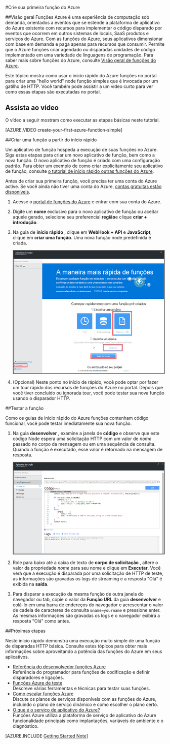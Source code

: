 <properties
   pageTitle="Crie sua primeira função Azure | Microsoft Azure"
   description="Crie sua primeira função do Azure, um aplicativo sem servidor, em menos de dois minutos."
   services="functions"
   documentationCenter="na"
   authors="ggailey777"
   manager="erikre"
   editor=""
   tags=""
/>

<tags
   ms.service="functions"
   ms.devlang="multiple"
   ms.topic="hero-article"
   ms.tgt_pltfrm="multiple"
   ms.workload="na"
   ms.date="09/08/2016"
   ms.author="glenga"/>

#<a name="create-your-first-azure-function"></a>Crie sua primeira função do Azure

##<a name="overview"></a>Visão geral
Funções Azure é uma experiência de computação sob demanda, orientados a eventos que se estende a plataforma de aplicativo do Azure existente com recursos para implementar o código disparado por eventos que ocorrem em outros sistemas de locais, SaaS produtos e serviços do Azure. Com as funções do Azure, seus aplicativos dimensionar com base em demanda e paga apenas para recursos que consumir. Permite que o Azure funções criar agendado ou disparadas unidades de código implementado em uma variedade de linguagens de programação. Para saber mais sobre funções do Azure, consulte [Visão geral de funções do Azure](functions-overview.md).

Este tópico mostra como usar o início rápido do Azure funções no portal para criar uma "hello world" node função simples que é invocada por um gatilho de HTTP. Você também pode assistir a um vídeo curto para ver como essas etapas são executadas no portal.

## <a name="watch-the-video"></a>Assista ao vídeo

O vídeo a seguir mostram como executar as etapas básicas neste tutorial. 

[AZURE.VIDEO create-your-first-azure-function-simple]

##<a name="create-a-function-from-the-quickstart"></a>Criar uma função a partir do início rápido

Um aplicativo de função hospeda a execução de suas funções no Azure. Siga estas etapas para criar um novo aplicativo de função, bem como a nova função. O novo aplicativo de função é criado com uma configuração padrão. Para obter um exemplo de como criar explicitamente seu aplicativo de função, consulte [o tutorial de início rápido outras funções do Azure](functions-create-first-azure-function-azure-portal.md).

Antes de criar sua primeira função, você precisa ter uma conta do Azure active. Se você ainda não tiver uma conta do Azure, [contas gratuitas estão disponíveis](https://azure.microsoft.com/free/).

1. Acesse o [portal de funções do Azure](https://functions.azure.com/signin) e entrar com sua conta do Azure.

2. Digite um **nome** exclusivo para o novo aplicativo de função ou aceitar aquele gerado, selecione seu preferencial **região**e clique **criar + introdução**. 

3. Na guia de **início rápido** , clique em **WebHook + API** e **JavaScript**, clique em **criar uma função**. Uma nova função node predefinida é criada. 

    ![](./media/functions-create-first-azure-function/function-app-quickstart-node-webhook.png)

4. (Opcional) Neste ponto no início de rápido, você pode optar por fazer um tour rápido dos recursos de funções do Azure no portal.   Depois que você tiver concluído ou ignorada tour, você pode testar sua nova função usando o disparador HTTP.

##<a name="test-the-function"></a>Testar a função

Como os guias de início rápido do Azure funções contenham código funcional, você pode testar imediatamente sua nova função.

1. Na guia **desenvolver** , examine a janela de **código** e observe que este código Node espera uma solicitação HTTP com um valor de *nome* passado no corpo da mensagem ou em uma sequência de consulta. Quando a função é executado, esse valor é retornado na mensagem de resposta.

    ![](./media/functions-create-first-azure-function/function-app-develop-tab-testing.png)

2. Role para baixo até a caixa de texto de **corpo de solicitação** , altere o valor da propriedade *nome* para seu nome e clique em **Executar**. Você verá que a execução é disparada por uma solicitação de HTTP de teste, as informações são gravadas os logs de streaming e a resposta "Olá" é exibida na **saída**. 

3. Para disparar a execução da mesma função de outra janela do navegador ou tab, copie o valor da **Função URL** da guia **desenvolver** e colá-lo em uma barra de endereços do navegador e acrescentar o valor de cadeia de caracteres de consulta `&name=yourname` e pressione enter. As mesmas informações são gravadas os logs e o navegador exibirá a resposta "Olá" como antes.

##<a name="next-steps"></a>Próximas etapas

Neste início rápido demonstra uma execução muito simple de uma função de disparadas HTTP básica. Consulte estes tópicos para obter mais informações sobre aproveitando a potência das funções do Azure em seus aplicativos.

+ [Referência do desenvolvedor funções Azure](functions-reference.md)  
Referência do programador para funções de codificação e definir disparadores e ligações.
+ [Funções Azure de teste](functions-test-a-function.md)  
Descreve várias ferramentas e técnicas para testar suas funções.
+ [Como escalar funções Azure](functions-scale.md)  
Discute os planos de serviços disponíveis com as funções do Azure, incluindo o plano de serviço dinâmico e como escolher o plano certo. 
+ [O que é o serviço de aplicativo do Azure?](../app-service/app-service-value-prop-what-is.md)  
Funções Azure utiliza a plataforma de serviço de aplicativo do Azure funcionalidade principais como implantações, variáveis de ambiente e o diagnóstico. 

[AZURE.INCLUDE [Getting Started Note](../../includes/functions-get-help.md)]
